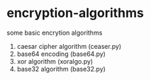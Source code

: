 # encryption-algorithms
some basic encrytion algorithms
1. caesar cipher algorithm (ceaser.py)
2. base64 encoding (base64.py)
3. xor algorithm (xoralgo.py)
4. base32 algorithm (base32.py)
